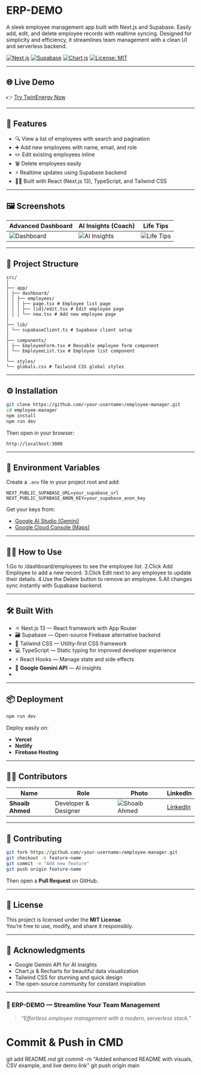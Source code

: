 
# ERP-DEMO
A sleek employee management app built with Next.js and Supabase. Easily add, edit, and delete employee records with realtime syncing. Designed for simplicity and efficiency, it streamlines team management with a clean UI and serverless backend.

[![Next.js](https://img.shields.io/badge/Next.js-13-black?logo=next.js&logoColor=white)](https://nextjs.org/)
[![Supabase](https://img.shields.io/badge/Supabase-1.50.0-3ECF8E?logo=supabase&logoColor=white)](https://supabase.com/)
[![Chart.js](https://img.shields.io/badge/Chart.js-4.4-F5788D?logo=chartdotjs)](https://www.chartjs.org/)
[![License: MIT](https://img.shields.io/badge/License-MIT-green.svg)](LICENSE)

---

## 🌐 Live Demo  
👉 [Try TwinEnergy Now](https://github.com/shoaibahmed2755/Twinenergy)

---

## 🚀 Features

- 🔍 View a list of employees with search and pagination  
- ➕ Add new employees with name, email, and role  
- ✏️ Edit existing employees inline  
- 🗑️ Delete employees easily  
- ⚡ Realtime updates using Supabase backend  
- 🧑‍💻 Built with React (Next.js 13), TypeScript, and Tailwind CSS  

---

## 🖼️ Screenshots

| Advanced Dashboard | AI Insights (Coach) | Life Tips |
|------------|-------------|-----|
| ![Dashboard](https://github.com/shoaibahmed2755/Twinenergy/blob/main/AdvanceDashboard.png) | ![AI Insights](https://github.com/shoaibahmed2755/Twinenergy/blob/main/AI%20Coach.png) | ![Life Tips](https://github.com/shoaibahmed2755/Twinenergy/blob/main/Life%20Tips.png) |

---

## 🧩 Project Structure

```
src/
│
├── app/
│ ├── dashboard/
│ │ ├── employees/
│ │ │ ├── page.tsx # Employee list page
│ │ │ ├── [id]/edit.tsx # Edit employee page
│ │ │ └── new.tsx # Add new employee page
│
├── lib/
│ └── supabaseClient.ts # Supabase client setup
│
├── components/
│ ├── EmployeeForm.tsx # Reusable employee form component
│ └── EmployeeList.tsx # Employee list component
│
└── styles/
└── globals.css # Tailwind CSS global styles
```

---

## ⚙️ Installation

```bash
git clone https://github.com/<your-username>/employee-manager.git
cd employee-manager
npm install
npm run dev
```

Then open in your browser:
```
http://localhost:3000
```

---

## 🔑 Environment Variables

Create a `.env` file in your project root and add:

```
NEXT_PUBLIC_SUPABASE_URL=your_supabase_url
NEXT_PUBLIC_SUPABASE_ANON_KEY=your_supabase_anon_key
```

Get your keys from:
- [Google AI Studio (Gemini)](https://makersuite.google.com/app/apikey)
- [Google Cloud Console (Maps)](https://console.cloud.google.com/)

---

## 🧑‍💻 How to Use

1.Go to /dashboard/employees to see the employee list.
2.Click Add Employee to add a new record.
3.Click Edit next to any employee to update their details.
4.Use the Delete button to remove an employee.
5.All changes sync instantly with Supabase backend.

---

## 🛠️ Built With

- ⚛️ Next.js 13 — React framework with App Router
- 🗃️ Supabase — Open-source Firebase alternative backend
- 🎨 Tailwind CSS — Utility-first CSS framework
- 💻 TypeScript — Static typing for improved developer experience
- ⚡ React Hooks — Manage state and side effects
- 🤖 **Google Gemini API** — AI insights
- 
---

## 📦 Deployment

```bash
npm run dev
```

Deploy easily on:
- **Vercel**
- **Netlify**
- **Firebase Hosting**

---

## 👨‍💻 Contributors

| Name | Role | Photo | LinkedIn |
|------|------|--------|-----------|
| **Shoaib Ahmed** | Developer & Designer | ![Shoaib Ahmed](https://github.com/shoaibahmed2755/Twinenergy/blob/main/Contri/Shoaib.png) | [LinkedIn](https://www.linkedin.com/in/shoaib-ahmed-b05973274/) |

---

## 🤝 Contributing

```bash
git fork https://github.com/<your-username>/employee-manager.git
git checkout -b feature-name
git commit -m "Add new feature"
git push origin feature-name
```

Then open a **Pull Request** on GitHub.

---

## 📜 License

This project is licensed under the **MIT License**.  
You’re free to use, modify, and share it responsibly.

---

## 🌟 Acknowledgments

- Google Gemini API for AI insights  
- Chart.js & Recharts for beautiful data visualization  
- Tailwind CSS for stunning and quick design  
- The open-source community for constant inspiration  

---

### 💚 ERP-DEMO — Streamline Your Team Management  
> *“Effortless employee management with a modern, serverless stack.”*

# Commit & Push in CMD
git add README.md
git commit -m "Added enhanced README with visuals, CSV example, and live demo link"
git push origin main
